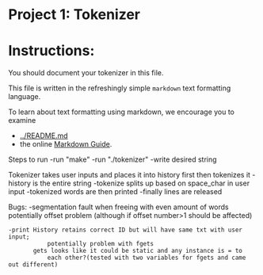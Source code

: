 Project 1: Tokenizer
====================
# Instructions:

You should document your tokenizer in this file.

This file is written in the refreshingly simple `markdown` text
formatting language.

To learn about text formatting using markdown, we encourage you to examine 
 - [../README.md](../README.md)
 - the online [Markdown Guide](https://www.markdownguide.org/).

Steps to run
      -run "make"
      -run "./tokenizer"
      -write desired string


Tokenizer takes user inputs and places it into history first then tokenizes it
	  -history is the entire string
	  -tokenize splits up based on space_char in user input
	  -tokenized words are then printed
	  -finally lines are released

Bugs:
	-segmentation fault when freeing with even amount of words
		potentially offset problem (although if offset number>1 should
		be affected)
		
	
	-print History retains correct ID but will have same txt with user input;
     	       potentially problem with fgets
	       gets looks like it could be static and any instance is = to
     	       each other?(tested with two variables for fgets and came out different)
